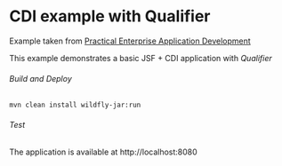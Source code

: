 CDI example with Qualifier
=====================================
Example taken from [Practical Enterprise Application Development](http://www.itbuzzpress.com/ebooks/java-ee-7-development-on-wildfly.html)

This example demonstrates a basic JSF + CDI application with *Qualifier*

###### Build and Deploy

```shell
mvn clean install wildfly-jar:run
```

###### Test

The application is available at http://localhost:8080